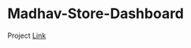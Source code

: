 # Madhav-Store-Dashboard


Project [Link](https://app.powerbi.com/view?r=eyJrIjoiMzM4M2VjYTgtYjAzYi00NmMwLTg1ODUtNjU0YzcxZjdlN2FkIiwidCI6ImE2ZGJkZGRlLTU3OTgtNGViYS1hNWE4LTc4ODA3ZTgyZDllYiJ9)
